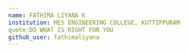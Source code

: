 ```yaml
---
name: FATHIMA LIYANA K
institution: MES ENGINEERING COLLEGE, KUTTIPPURAM
quote:DO WHAT IS RIGHT FOR YOU
github_user: fathimaliyana
---
```

